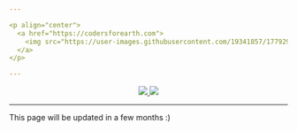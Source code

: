 ```yaml
---

<p align="center">
  <a href="https://codersforearth.com">
    <img src="https://user-images.githubusercontent.com/19341857/177929757-08f2487b-4fa8-4cf2-8896-22426184141b.svg" width="350">
  </a>
</p>

---
```


<p align="center">
  <a href="https://github.com/CodersForEarth/codersforearth.com/graphs/contributors">
    <img src="https://img.shields.io/github/contributors/CodersForEarth/codersforearth.com">
  </a>
  <a href="https://github.com/CodersForEarth/codersforearth.com/blob/main/LICENSE">
    <img src="https://badgen.net/github/license/CodersForEarth/codersforearth.com">
  </a>
</p>

---
This page will be updated in a few months :)

<!---

To Do:

- Add descriptions on the organization setting,
- Add explanation for the main gist,
- Add href links to the license bedges

-->
